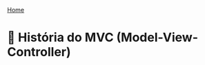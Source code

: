 <div> 
<p><a href="https://github.com/JosiTubaroski/Web_API_CriarProjeto/blob/main/README.md">Home</a></p>
</div> 

# 📜 História do MVC (Model-View-Controller)
